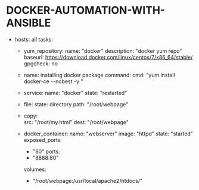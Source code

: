 # DOCKER-AUTOMATION-WITH-ANSIBLE
- hosts: all
  tasks:
  - yum_repository:
       name: "docker"
       description: "docker yum repo"
       baseurl: https://download.docker.com/linux/centos/7/x86_64/stable/
       gpgcheck: no
  - name: installing docker package 
    command: 
       cmd: "yum install docker-ce --nobest -y " 


  - service:
       name: "docker"
       state: "restarted"
  - file:
          state: directory
          path: "/root/webpage"
  - copy:        
        src: "/root/my.html"
        dest: "/root/webpage"
  
  - docker_container:
       name: "webserver"
       image: "httpd"
       state: "started"
       exposed_ports:
       - "80"
       ports: 
       - "8888:80"
       
       volumes:
       - "/root/webpage:/usr/local/apache2/htdocs/"
                

